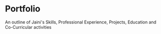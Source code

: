 # Portfolio
An outline of Jaini's Skills, Professional Experience, Projects, Education and Co-Curricular activities
